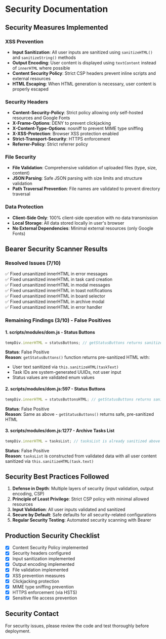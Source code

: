 # Security Documentation

## Security Measures Implemented

### XSS Prevention
- **Input Sanitization**: All user inputs are sanitized using `sanitizeHTML()` and `sanitizeString()` methods
- **Output Encoding**: User content is displayed using `textContent` instead of `innerHTML` where possible
- **Content Security Policy**: Strict CSP headers prevent inline scripts and external resources
- **HTML Escaping**: When HTML generation is necessary, user content is properly escaped

### Security Headers
- **Content-Security-Policy**: Strict policy allowing only self-hosted resources and Google Fonts
- **X-Frame-Options**: DENY to prevent clickjacking
- **X-Content-Type-Options**: nosniff to prevent MIME type sniffing
- **X-XSS-Protection**: Browser XSS protection enabled
- **Strict-Transport-Security**: HTTPS enforcement
- **Referrer-Policy**: Strict referrer policy

### File Security
- **File Validation**: Comprehensive validation of uploaded files (type, size, content)
- **JSON Parsing**: Safe JSON parsing with size limits and structure validation
- **Path Traversal Prevention**: File names are validated to prevent directory traversal

### Data Protection
- **Client-Side Only**: 100% client-side operation with no data transmission
- **Local Storage**: All data stored locally in user's browser
- **No External Dependencies**: Minimal external resources (only Google Fonts)

## Bearer Security Scanner Results

### Resolved Issues (7/10)
✅ Fixed unsanitized innerHTML in error messages  
✅ Fixed unsanitized innerHTML in task card creation  
✅ Fixed unsanitized innerHTML in modal messages  
✅ Fixed unsanitized innerHTML in toast notifications  
✅ Fixed unsanitized innerHTML in board selector  
✅ Fixed unsanitized innerHTML in archive modal  
✅ Fixed unsanitized innerHTML in error handler  

### Remaining Findings (3/10) - False Positives

#### 1. scripts/modules/dom.js - Status Buttons
```javascript
tempDiv.innerHTML = statusButtons; // getStatusButtons returns sanitized HTML
```
**Status**: False Positive  
**Reason**: `getStatusButtons()` function returns pre-sanitized HTML with:
- User text sanitized via `this.sanitizeHTML(taskText)`
- Task IDs are system-generated UUIDs, not user input
- Status values are validated enum values

#### 2. scripts/modules/dom.js:597 - Status Buttons
```javascript
tempDiv.innerHTML = statusButtonsHTML; // getStatusButtons returns sanitized HTML
```
**Status**: False Positive  
**Reason**: Same as above - `getStatusButtons()` returns safe, pre-sanitized HTML

#### 3. scripts/modules/dom.js:1277 - Archive Tasks List
```javascript
tempDiv.innerHTML = tasksList; // tasksList is already sanitized above
```
**Status**: False Positive  
**Reason**: `tasksList` is constructed from validated data with all user content sanitized via `this.sanitizeHTML(task.text)`

## Security Best Practices Followed

1. **Defense in Depth**: Multiple layers of security (input validation, output encoding, CSP)
2. **Principle of Least Privilege**: Strict CSP policy with minimal allowed resources
3. **Input Validation**: All user inputs validated and sanitized
4. **Secure by Default**: Safe defaults for all security-related configurations
5. **Regular Security Testing**: Automated security scanning with Bearer

## Production Security Checklist

- [x] Content Security Policy implemented
- [x] Security headers configured
- [x] Input sanitization implemented
- [x] Output encoding implemented
- [x] File validation implemented
- [x] XSS prevention measures
- [x] Clickjacking protection
- [x] MIME type sniffing prevention
- [x] HTTPS enforcement (via HSTS)
- [x] Sensitive file access prevention

## Security Contact

For security issues, please review the code and test thoroughly before deployment.